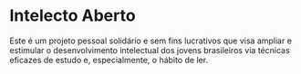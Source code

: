 # Intelecto Aberto

Este é um projeto pessoal solidário e sem fins lucrativos que visa ampliar e estimular o desenvolvimento intelectual dos jovens brasileiros via técnicas eficazes de estudo e, especialmente, o hábito de ler.
